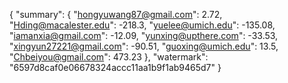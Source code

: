 {
    "summary": {
        "hongyuwang87@gmail.com": 2.72, 
        "Hding@macalester.edu": -218.3, 
        "yuelee@umich.edu": -135.08, 
        "iamanxia@gmail.com": -12.09, 
        "yunxing@upthere.com": -33.53, 
        "xingyun27221@gmail.com": -90.51, 
        "guoxing@umich.edu": 13.5, 
        "Chbeiyou@gmail.com": 473.23
    }, 
    "watermark": "6597d8caf0e06678324accc11aa1b9f1ab9465d7"
}